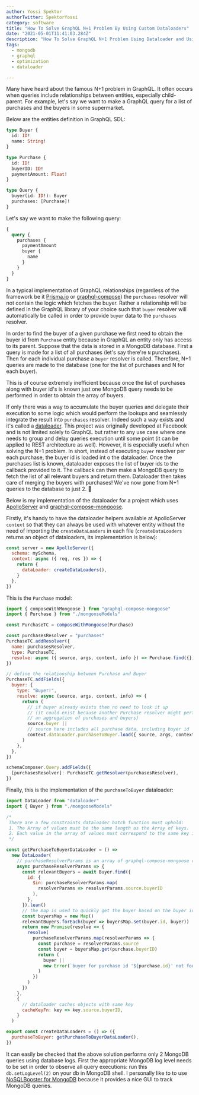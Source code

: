 ```yaml
---
author: Yossi Spektor
authorTwitter: SpektorYossi
category: software
title: "How To Solve GraphQL N+1 Problem By Using Custom Dataloaders"
date: "2021-05-01T11:41:03.284Z"
description: "How To Solve GraphQL N+1 Problem Using Dataloader and Using MongoDB"
tags:
  - mongodb
  - graphql
  - optimization
  - dataloader

---
```


Many have heard about the famous N+1 problem in GraphQL. It often occurs when queries include relationships between entities, especially child-parent. For example, let's say we want to make a GraphQL query for a list of purchases and the buyers in some supermarket.

Below are the entities definition in GraphQL SDL:

```graphql
type Buyer {
  id: ID!
  name: String!
}

type Purchase {
  id: ID!
  buyerID: ID!
  paymentAmount: Float!
}

type Query {
  buyer(id: ID!): Buyer
  purchases: [Purchase]!
}
```

Let's say we want to make the following query:

```graphql
{
  query {
    purchases {
      paymentAmount
      buyer {
        name
      }
    }
  }
}
```

In a typical implementation of GraphQL relationships (regardless of the framework be it [Prisma.io](https://www.prisma.io/) or [graphql-compose](https://github.com/graphql-compose/graphql-compose)) the `purchases` resolver will not contain the logic which fetches the buyer. Rather a relationship will be defined in the GraphQL library of your choice such that `buyer` resolver will automatically be called in order to provide `buyer` data to the `purchases` resolver.

In order to find the buyer of a given purchase we first need to obtain the buyer id from `Purchase` entity because in GraphQL an entity only has access to its parent. Suppose that the data is stored in a MongoDB database. First a query is made for a list of all purchases (let's say there're `N` purchases). Then for each individual purchase a `buyer` resolver is called. Therefore, N+1 queries are made to the database (one for the list of purchases and N for each buyer).

This is of course extremely inefficient because once the list of purchases along with buyer id's is known just one MongoDB query needs to be performed in order to obtain the array of buyers.

If only there was a way to accumulate the buyer queries and delegate their execution to some logic which would perform the lookups and seamlessly integrate the result into `purchases` resolver. Indeed such a way exists and it's called a [dataloader](https://github.com/graphql/dataloader). This project was originally developed at Facebook and is not limited solely to GraphQL but rather to any use case where one needs to group and delay queries execution until some point (it can be applied to REST architecture as well). However, it is especially useful when solving the N+1 problem. In short, instead of executing `buyer` resolver per each purchase, the buyer id is loaded int
o the dataloader. Once the purchases list is known, dataloader exposes the list of buyer ids to the callback provided to it. The callback can then make a MongoDB query to fetch the list of all relevant buyers and return them. Dataloader then takes care of merging the buyers with purchases! We've now gone from N+1 queries to the database to just 2. 🎉

Below is my implementation of the dataloader for a project which uses [ApolloServer](https://www.apollographql.com/docs/apollo-server/) and [graphql-compose-mongoose](https://github.com/graphql-compose/graphql-compose-mongoose).

Firstly, it's handy to have the dataloader helpers available at ApolloServer `context` so that they can always be used with whatever entity without the need of importing the `createDataLoaders` in each file (`createDataLoaders` returns an object of dataloaders, its implementation is below):

```js
const server = new ApolloServer({
  schema: mySchema,
  context: async ({ req, res }) => {
    return {
      dataLoader: createDataLoaders(),
    }
  },
})
```

This is the `Purchase` model:

```js
import { composeWithMongoose } from "graphql-compose-mongoose"
import { Purchase } from "./mongooseModels"

const PurchaseTC = composeWithMongoose(Purchase)

const purchasesResolver = "purchases"
PurchaseTC.addResolver({
  name: purchasesResolver,
  type: PurchaseTC,
  resolve: async ({ source, args, context, info }) => Purchase.find({}).lean(),
})

// define the relationship between Purchase and Buyer
PurchaseTC.addFields({
  buyer: {
    type: "Buyer!",
    resolve: async (source, args, context, info) => {
      return (
        // if buyer already exists then no need to look it up
        // (it could exist because another Purchase resolver might perform
        // an aggregation of purchases and buyers)
        source.buyer ||
        // source here includes all purchase data, including buyer id
        context.dataLoader.purchaseToBuyer.load({ source, args, context, info })
      )
    },
  },
})

schemaComposer.Query.addFields({
  [purchasesResolver]: PurchaseTC.getResolver(purchasesResolver),
})
```

Finally, this is the implementation of the `purchaseToBuyer` dataloader:

```js
import DataLoader from "dataloader"
import { Buyer } from "./mongooseModels"

/*
 There are a few constraints dataloader batch function must uphold:
 1. The Array of values must be the same length as the Array of keys.
 2. Each value in the array of values must correspond to the same key in the array of keys.
 */

const getPurchaseToBuyerDataLoader = () =>
  new DataLoader(
    // purchaseResolverParams is an array of graphql-compose-mongoose resolver params
    async purchaseResolverParams => {
      const relevantBuyers = await Buyer.find({
        id: {
          $in: purchaseResolverParams.map(
            resolverParams => resolverParams.source.buyerID
          ),
        },
      }).lean()
      // the map is used to quickly get the buyer based on the buyer id below
      const buyersMap = new Map()
      relevantBuyers.forEach(buyer => buyersMap.set(buyer.id, buyer))
      return new Promise(resolve => {
        resolve(
          purchaseResolverParams.map(resolverParams => {
            const purchase = resolverParams.source
            const buyer = buyersMap.get(purchase.buyerID)
            return (
              buyer ||
              new Error(`buyer for purchase id '${purchase.id}' not found`)
            )
          })
        )
      })
    },
    {
      // dataloader caches objects with same key
      cacheKeyFn: key => key.source.buyerID,
    }
  )

export const createDataLoaders = () => ({
  purchaseToBuyer: getPurchaseToBuyerDataLoader(),
})
```

It can easily be checked that the above solution performs only 2 MongoDB queries using database logs. First the appropriate MongoDB log level needs to be set in order to observe all query executions: run this `db.setLogLevel(2)` on your db in MongoDB shell. I personally like to to use [NoSQLBooster for MongoDB](https://nosqlbooster.com) because it provides a nice GUI to track MongoDB queries.

